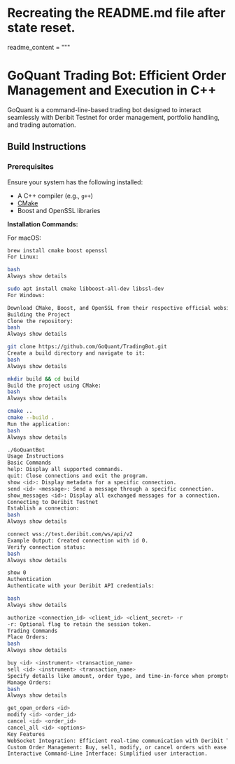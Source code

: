 # Recreating the README.md file after state reset.

readme_content = """

# GoQuant Trading Bot: Efficient Order Management and Execution in C++

GoQuant is a command-line-based trading bot designed to interact seamlessly with Deribit Testnet for order management, portfolio handling, and trading automation.

## Build Instructions

### Prerequisites

Ensure your system has the following installed:

- A C++ compiler (e.g., `g++`)
- [CMake](https://cmake.org/download/)
- Boost and OpenSSL libraries

**Installation Commands:**

For macOS:

```bash
brew install cmake boost openssl
For Linux:

bash
Always show details

sudo apt install cmake libboost-all-dev libssl-dev
For Windows:

Download CMake, Boost, and OpenSSL from their respective official websites and follow the installation instructions.
Building the Project
Clone the repository:
bash
Always show details

git clone https://github.com/GoQuant/TradingBot.git
Create a build directory and navigate to it:
bash
Always show details

mkdir build && cd build
Build the project using CMake:
bash
Always show details

cmake ..
cmake --build .
Run the application:
bash
Always show details

./GoQuantBot
Usage Instructions
Basic Commands
help: Display all supported commands.
quit: Close connections and exit the program.
show <id>: Display metadata for a specific connection.
send <id> <message>: Send a message through a specific connection.
show_messages <id>: Display all exchanged messages for a connection.
Connecting to Deribit Testnet
Establish a connection:
bash
Always show details

connect wss://test.deribit.com/ws/api/v2
Example Output: Created connection with id 0.
Verify connection status:
bash
Always show details

show 0
Authentication
Authenticate with your Deribit API credentials:

bash
Always show details

authorize <connection_id> <client_id> <client_secret> -r
-r: Optional flag to retain the session token.
Trading Commands
Place Orders:
bash
Always show details

buy <id> <instrument> <transaction_name>
sell <id> <instrument> <transaction_name>
Specify details like amount, order type, and time-in-force when prompted.
Manage Orders:
bash
Always show details

get_open_orders <id>
modify <id> <order_id>
cancel <id> <order_id>
cancel_all <id> <options>
Key Features
WebSocket Integration: Efficient real-time communication with Deribit Testnet.
Custom Order Management: Buy, sell, modify, or cancel orders with ease.
Interactive Command-Line Interface: Simplified user interaction.
```
